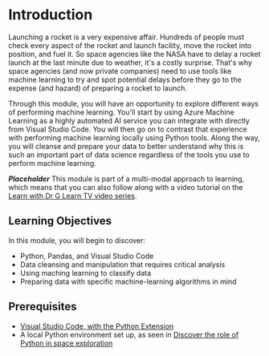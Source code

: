 # Introduction

Launching a rocket is a very expensive affair. Hundreds of people must check every aspect of the rocket and launch facility, move the rocket into position, and fuel it. So space agencies like the NASA have to delay a rocket launch at the last minute due to weather, it's a costly surprise. That's why space agencies (and now private companies) need to use tools like machine learning to try and spot potential delays before they go to the expense (and hazard) of preparing a rocket to launch.

Through this module, you will have an opportunity to explore different ways of performing machine learning. You'll start by using Azure Machine Learning as a highly automated AI service you can integrate with directly from Visual Studio Code. You will then go on to contrast that experience with performing machine learning locally using Python tools. Along the way, you will cleanse and prepare your data to better understand why this is such an important part of data science regardless of the tools you use to perform machine learning.

***Placeholder*** This module is part of a multi-modal approach to learning, which means that you can also follow along with a video tutorial on the [Learn with Dr G Learn TV video series](https://aka.ms/LearnWithDrG/SpaceJam).

## Learning Objectives

In this module, you will begin to discover: 

- Python, Pandas, and Visual Studio Code
- Data cleansing and manipulation that requires critical analysis
- Using maching learning to classify data 
- Preparing data with specific machine-learning algorithms in mind

## Prerequisites

- [Visual Studio Code, with the Python Extension](https://aka.ms/LearnOnVSCode)
- A local Python environment set up, as seen in [Discover the role of Python in space exploration](https://docs.microsoft.com/en-us/learn/paths/introduction-python-space-exploration-nasa/)